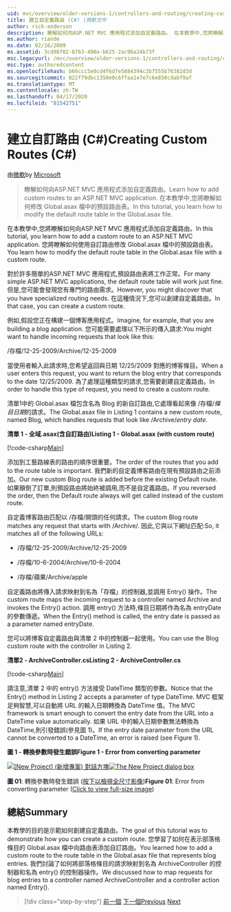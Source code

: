 ```yaml
---
uid: mvc/overview/older-versions-1/controllers-and-routing/creating-custom-routes-cs
title: 建立自定義路由 (C#) |微軟文件
author: rick-anderson
description: 瞭解如何向ASP.NET MVC 應用程式添加自定義路由。 在本教學中,您將瞭解如何修改 Global.asax 檔中的預設路由表。
ms.author: riande
ms.date: 02/16/2009
ms.assetid: 3cd08f02-8763-490a-b625-2ac96a24b73f
msc.legacyurl: /mvc/overview/older-versions-1/controllers-and-routing/creating-custom-routes-cs
msc.type: authoredcontent
ms.openlocfilehash: b66ccc5e0cd4f6d7e5884394c2b7555b76382d3d
ms.sourcegitcommit: 022f79dbc1350e0c6ffaa1e7e7c6e850cdabf9af
ms.translationtype: MT
ms.contentlocale: zh-TW
ms.lasthandoff: 04/17/2020
ms.locfileid: "81542751"
---
```

# <a name="creating-custom-routes-c"></a><span data-ttu-id="b3fdf-104">建立自訂路由 (C#)</span><span class="sxs-lookup"><span data-stu-id="b3fdf-104">Creating Custom Routes (C#)</span></span>

<span data-ttu-id="b3fdf-105">由[微軟](https://github.com/microsoft)</span><span class="sxs-lookup"><span data-stu-id="b3fdf-105">by [Microsoft](https://github.com/microsoft)</span></span>

> <span data-ttu-id="b3fdf-106">瞭解如何向ASP.NET MVC 應用程式添加自定義路由。</span><span class="sxs-lookup"><span data-stu-id="b3fdf-106">Learn how to add custom routes to an ASP.NET MVC application.</span></span> <span data-ttu-id="b3fdf-107">在本教學中,您將瞭解如何修改 Global.asax 檔中的預設路由表。</span><span class="sxs-lookup"><span data-stu-id="b3fdf-107">In this tutorial, you learn how to modify the default route table in the Global.asax file.</span></span>

<span data-ttu-id="b3fdf-108">在本教學中,您將瞭解如何向ASP.NET MVC 應用程式添加自定義路由。</span><span class="sxs-lookup"><span data-stu-id="b3fdf-108">In this tutorial, you learn how to add a custom route to an ASP.NET MVC application.</span></span> <span data-ttu-id="b3fdf-109">您將瞭解如何使用自訂路由修改 Global.asax 檔中的預設路由表。</span><span class="sxs-lookup"><span data-stu-id="b3fdf-109">You learn how to modify the default route table in the Global.asax file with a custom route.</span></span>

<span data-ttu-id="b3fdf-110">對於許多簡單的ASP.NET MVC 應用程式,預設路由表將工作正常。</span><span class="sxs-lookup"><span data-stu-id="b3fdf-110">For many simple ASP.NET MVC applications, the default route table will work just fine.</span></span> <span data-ttu-id="b3fdf-111">但是,您可能會發現您有專門的路由需求。</span><span class="sxs-lookup"><span data-stu-id="b3fdf-111">However, you might discover that you have specialized routing needs.</span></span> <span data-ttu-id="b3fdf-112">在這種情況下,您可以創建自定義路由。</span><span class="sxs-lookup"><span data-stu-id="b3fdf-112">In that case, you can create a custom route.</span></span>

<span data-ttu-id="b3fdf-113">例如,假設您正在構建一個博客應用程式。</span><span class="sxs-lookup"><span data-stu-id="b3fdf-113">Imagine, for example, that you are building a blog application.</span></span> <span data-ttu-id="b3fdf-114">您可能需要處理以下所示的傳入請求:</span><span class="sxs-lookup"><span data-stu-id="b3fdf-114">You might want to handle incoming requests that look like this:</span></span>

<span data-ttu-id="b3fdf-115">/存檔/12-25-2009</span><span class="sxs-lookup"><span data-stu-id="b3fdf-115">/Archive/12-25-2009</span></span>

<span data-ttu-id="b3fdf-116">當使用者輸入此請求時,您希望返回與日期 12/25/2009 對應的博客條目。</span><span class="sxs-lookup"><span data-stu-id="b3fdf-116">When a user enters this request, you want to return the blog entry that corresponds to the date 12/25/2009.</span></span> <span data-ttu-id="b3fdf-117">為了處理這種類型的請求,您需要創建自定義路由。</span><span class="sxs-lookup"><span data-stu-id="b3fdf-117">In order to handle this type of request, you need to create a custom route.</span></span>

<span data-ttu-id="b3fdf-118">清單1中的 Global.asax 檔包含名為 Blog 的新自訂路由,它處理看起來像 /存檔/*條目日期*的請求。</span><span class="sxs-lookup"><span data-stu-id="b3fdf-118">The Global.asax file in Listing 1 contains a new custom route, named Blog, which handles requests that look like /Archive/*entry date*.</span></span>

<span data-ttu-id="b3fdf-119">**清單 1 - 全域.asax(含自訂路由)**</span><span class="sxs-lookup"><span data-stu-id="b3fdf-119">**Listing 1 - Global.asax (with custom route)**</span></span>

[!code-csharp[Main](creating-custom-routes-cs/samples/sample1.cs)]

<span data-ttu-id="b3fdf-120">添加到工藝路線表的路由的順序很重要。</span><span class="sxs-lookup"><span data-stu-id="b3fdf-120">The order of the routes that you add to the route table is important.</span></span> <span data-ttu-id="b3fdf-121">我們新的自定義博客路由在現有預設路由之前添加。</span><span class="sxs-lookup"><span data-stu-id="b3fdf-121">Our new custom Blog route is added before the existing Default route.</span></span> <span data-ttu-id="b3fdf-122">如果顛倒了訂單,則預設路由將始終被調用,而不是自定義路由。</span><span class="sxs-lookup"><span data-stu-id="b3fdf-122">If you reversed the order, then the Default route always will get called instead of the custom route.</span></span>

<span data-ttu-id="b3fdf-123">自定義博客路由匹配以 /存檔/開頭的任何請求。</span><span class="sxs-lookup"><span data-stu-id="b3fdf-123">The custom Blog route matches any request that starts with /Archive/.</span></span> <span data-ttu-id="b3fdf-124">因此,它與以下網址匹配:</span><span class="sxs-lookup"><span data-stu-id="b3fdf-124">So, it matches all of the following URLs:</span></span>

- <span data-ttu-id="b3fdf-125">/存檔/12-25-2009</span><span class="sxs-lookup"><span data-stu-id="b3fdf-125">/Archive/12-25-2009</span></span>

- <span data-ttu-id="b3fdf-126">/存檔/10-6-2004</span><span class="sxs-lookup"><span data-stu-id="b3fdf-126">/Archive/10-6-2004</span></span>

- <span data-ttu-id="b3fdf-127">/存檔/蘋果</span><span class="sxs-lookup"><span data-stu-id="b3fdf-127">/Archive/apple</span></span>

<span data-ttu-id="b3fdf-128">自定義路由將傳入請求映射到名為「存檔」的控制器,並調用 Entry() 操作。</span><span class="sxs-lookup"><span data-stu-id="b3fdf-128">The custom route maps the incoming request to a controller named Archive and invokes the Entry() action.</span></span> <span data-ttu-id="b3fdf-129">調用 entry() 方法時,條目日期將作為名為 entryDate 的參數傳遞。</span><span class="sxs-lookup"><span data-stu-id="b3fdf-129">When the Entry() method is called, the entry date is passed as a parameter named entryDate.</span></span>

<span data-ttu-id="b3fdf-130">您可以將博客自定義路由與清單 2 中的控制器一起使用。</span><span class="sxs-lookup"><span data-stu-id="b3fdf-130">You can use the Blog custom route with the controller in Listing 2.</span></span>

<span data-ttu-id="b3fdf-131">**清單2 - ArchiveController.cs**</span><span class="sxs-lookup"><span data-stu-id="b3fdf-131">**Listing 2 - ArchiveController.cs**</span></span>

[!code-csharp[Main](creating-custom-routes-cs/samples/sample2.cs)]

<span data-ttu-id="b3fdf-132">請注意,清單 2 中的 entry() 方法接受 DateTime 類型的參數。</span><span class="sxs-lookup"><span data-stu-id="b3fdf-132">Notice that the Entry() method in Listing 2 accepts a parameter of type DateTime.</span></span> <span data-ttu-id="b3fdf-133">MVC 框架足夠智慧,可以自動將 URL 的輸入日期轉換為 DateTime 值。</span><span class="sxs-lookup"><span data-stu-id="b3fdf-133">The MVC framework is smart enough to convert the entry date from the URL into a DateTime value automatically.</span></span> <span data-ttu-id="b3fdf-134">如果 URL 中的輸入日期參數無法轉換為 DateTime,則引發錯誤(參見圖 1)。</span><span class="sxs-lookup"><span data-stu-id="b3fdf-134">If the entry date parameter from the URL cannot be converted to a DateTime, an error is raised (see Figure 1).</span></span>

<span data-ttu-id="b3fdf-135">**圖 1 - 轉換參數時發生錯誤**</span><span class="sxs-lookup"><span data-stu-id="b3fdf-135">**Figure 1 - Error from converting parameter**</span></span>

<span data-ttu-id="b3fdf-136">[![[New Project] \(新增專案\) 對話方塊](creating-custom-routes-cs/_static/image1.jpg)](creating-custom-routes-cs/_static/image1.png)</span><span class="sxs-lookup"><span data-stu-id="b3fdf-136">[![The New Project dialog box](creating-custom-routes-cs/_static/image1.jpg)](creating-custom-routes-cs/_static/image1.png)</span></span>

<span data-ttu-id="b3fdf-137">**圖 01**: 轉換參數時發生錯誤 ([按下以檢視全尺寸影像](creating-custom-routes-cs/_static/image2.png))</span><span class="sxs-lookup"><span data-stu-id="b3fdf-137">**Figure 01**: Error from converting parameter ([Click to view full-size image](creating-custom-routes-cs/_static/image2.png))</span></span>

## <a name="summary"></a><span data-ttu-id="b3fdf-138">總結</span><span class="sxs-lookup"><span data-stu-id="b3fdf-138">Summary</span></span>

<span data-ttu-id="b3fdf-139">本教學的目的是示範如何創建自定義路由。</span><span class="sxs-lookup"><span data-stu-id="b3fdf-139">The goal of this tutorial was to demonstrate how you can create a custom route.</span></span> <span data-ttu-id="b3fdf-140">您學習了如何在表示部落格條目的 Global.asax 檔中向路由表添加自訂路由。</span><span class="sxs-lookup"><span data-stu-id="b3fdf-140">You learned how to add a custom route to the route table in the Global.asax file that represents blog entries.</span></span> <span data-ttu-id="b3fdf-141">我們討論了如何將部落格條目的請求映射到名為 ArchiveController 的控制器和名為 entry() 的控制器操作。</span><span class="sxs-lookup"><span data-stu-id="b3fdf-141">We discussed how to map requests for blog entries to a controller named ArchiveController and a controller action named Entry().</span></span>

> [!div class="step-by-step"]
> <span data-ttu-id="b3fdf-142">[前一個](aspnet-mvc-controllers-overview-cs.md)
> [下一個](creating-a-route-constraint-cs.md)</span><span class="sxs-lookup"><span data-stu-id="b3fdf-142">[Previous](aspnet-mvc-controllers-overview-cs.md)
[Next](creating-a-route-constraint-cs.md)</span></span>

